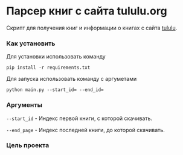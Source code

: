 # Парсер книг с сайта tululu.org

Скрипт для получения книг и информации о книгах с сайта [tululu](https://tululu.org).

### Как установить

Для установки использовать команду
```
pip install -r requirements.txt
```

Для запуска использовать команду с аргуметами
```
python main.py --start_id= --end_id=
```

### Аргументы

`--start_id` - Индекс первой книги, с которой скачивать.

`--end_page` - Индекс последней книги, до которой скачивать.

### Цель проекта
